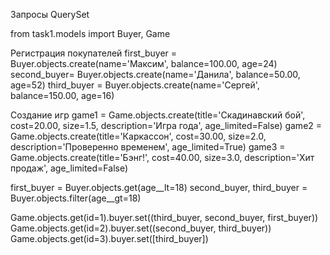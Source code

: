 Запросы QuerySet

from task1.models import Buyer, Game

Регистрация покупателей
first_buyer = Buyer.objects.create(name='Максим', balance=100.00, age=24)
second_buyer= Buyer.objects.create(name='Данила', balance=50.00, age=52)
third_buyer = Buyer.objects.create(name='Сергей', balance=150.00, age=16)

Создание игр
game1 = Game.objects.create(title='Скадинавский бой', cost=20.00, size=1.5, description='Игра года', age_limited=False)
game2 = Game.objects.create(title='Каркассон', cost=30.00, size=2.0, description='Проверенно временем', age_limited=True)
game3 = Game.objects.create(title='Бэнг!', cost=40.00, size=3.0, description='Хит продаж', age_limited=False)



first_buyer = Buyer.objects.get(age__lt=18)
second_buyer, third_buyer = Buyer.objects.filter(age__gt=18)

Game.objects.get(id=1).buyer.set((third_buyer, second_buyer, first_buyer))
Game.objects.get(id=2).buyer.set((second_buyer, third_buyer))
Game.objects.get(id=3).buyer.set([third_buyer])
